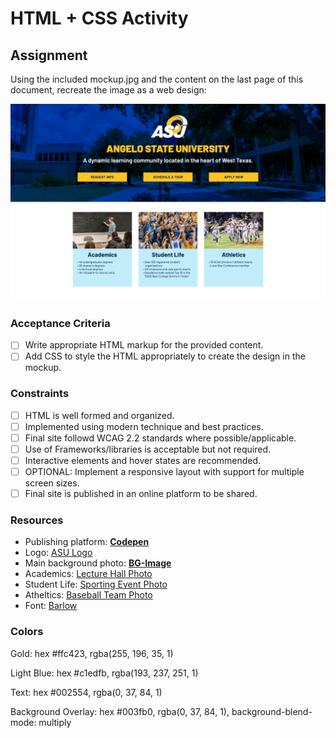# HTML + CSS Activity

## Assignment

Using the included mockup.jpg and the content on the last page of this document, recreate the image as a web design:

![1714577658208](image/README/1714577658208.png)

### Acceptance Criteria

* [ ] Write appropriate HTML markup for the provided content.
* [ ] Add CSS to style the HTML appropriately to create the design in the mockup.

### Constraints

* [ ] HTML is well formed and organized.
* [ ] Implemented using modern technique and best practices.
* [ ] Final site followd WCAG 2.2 standards where possible/applicable.
* [ ] Use of Frameworks/libraries is acceptable but not required.
* [ ] Interactive elements and hover states are recommended.
* [ ] OPTIONAL: Implement a responsive layout with support for multiple screen sizes.
* [ ] Final site is published in an online platform to be shared.

### Resources

* Publishing platform: **[Codepen](https://codepen.io.)**
* Logo: [ASU Logo](https://www.angelo.edu/live/resource/image/_i/themes/global/assets/images/asu-logo-white-gold.svg)
* Main background photo: **[BG-Image](https://www.angelo.edu/live/image/gid/315/width/2000/45797_Mall_Between_Archer__CHP.jpg)**
* Academics: [Lecture Hall Photo](https://www.angelo.edu/live/image/gid/315/width/600/height/400/crop/1/41765_COM_3949.jpg)
* Student Life: [Sporting Event Photo](https://www.angelo.edu/live/image/gid/315/width/600/height/400/crop/1/55387_SCT_0033.jpg)
* Atheltics: [Baseball Team Photo](https://www.angelo.edu/live/image/gid/315/width/600/height/400/crop/1/49730_20220528_Rams_vs_CMU_Game_3_South_Central_Super_Regional_0039.JPG)
* Font: [Barlow](https://fonts.googleapis.com/css2?family=Barlow:ital,wght@0,100;0,200;0,300;0,400;0,500;0,600;0,700;0,800;0,900;1,100;1,200;1,300;1,400;1,500;1,600;1,700;1,800;1,900&display=swap)

### Colors

Gold: hex #ffc423, rgba(255, 196, 35, 1)

Light Blue: hex #c1edfb, rgba(193, 237, 251, 1)

Text: hex #002554, rgba(0, 37, 84, 1)

Background Overlay:  hex #003fb0, rgba(0, 37, 84, 1), background-blend-mode: multiply
